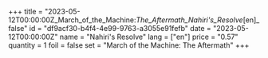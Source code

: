 +++
title = "2023-05-12T00:00:00Z_March_of_the_Machine:_The_Aftermath_Nahiri's_Resolve_[en]_false"
id = "df9acf30-b4f4-4e99-9763-a3055e91fefb"
date = "2023-05-12T00:00:00Z"
name = "Nahiri's Resolve"
lang = ["en"]
price = "0.57"
quantity = 1
foil = false
set = "March of the Machine: The Aftermath"
+++
